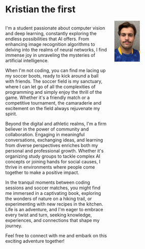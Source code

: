 # Kristian the first

<div style="display: flex; align-items: flex-start;">
    <div style="flex: 2; padding-right: 20px;">
        <!-- Your text content goes here -->
        
I'm a student passionate about computer vision and deep learning, constantly exploring the endless possibilities that AI offers. From enhancing image recognition algorithms to delving into the realms of neural networks, I find immense joy in unraveling the mysteries of artificial intelligence.



When I'm not coding, you can find me lacing up my soccer boots, ready to kick around a ball with friends. The soccer field is my sanctuary, where I can let go of all the complexities of programming and simply enjoy the thrill of the game. Whether it's a friendly match or a competitive tournament, the camaraderie and excitement on the field always rejuvenate my spirit.



Beyond the digital and athletic realms, I'm a firm believer in the power of community and collaboration. Engaging in meaningful conversations, exchanging ideas, and learning from diverse perspectives enriches both my personal and professional growth. Whether it's organizing study groups to tackle complex AI concepts or joining hands for social causes, I thrive in environments where people come together to make a positive impact.



In the tranquil moments between coding sessions and soccer matches, you might find me immersed in a captivating book, exploring the wonders of nature on a hiking trail, or experimenting with new recipes in the kitchen. Life is an adventure, and I'm eager to embrace every twist and turn, seeking knowledge, experiences, and connections that shape my journey.



Feel free to connect with me and embark on this exciting adventure together!
    </div>
    <div style="flex: 1;">
        <img src="images/Bilde_av_meg.jpg" alt="Ain't I something" style="width: 50%; max-width: 300px;">
    </div>
</div>

